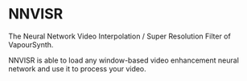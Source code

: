 # NNVISR

The Neural Network Video Interpolation / Super Resolution Filter of VapourSynth.

NNVISR is able to load any window-based video enhancement neural network
and use it to process your video.